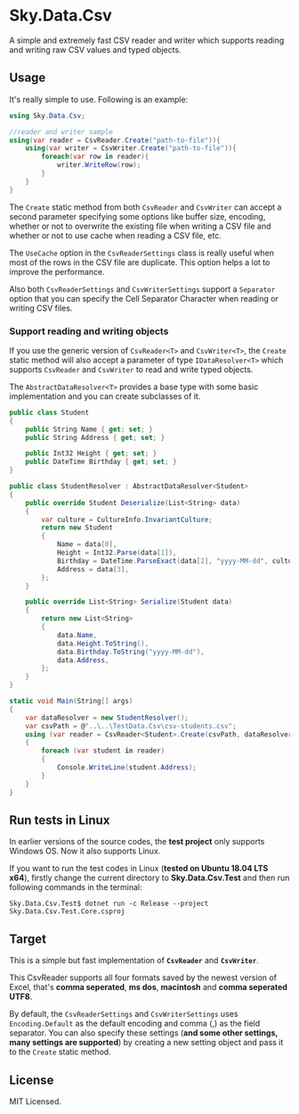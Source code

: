 # Sky.Data.Csv
A simple and extremely fast CSV reader and writer which supports reading and writing raw CSV values and typed objects.



## Usage

It's really simple to use. Following is an example:

```C#
using Sky.Data.Csv;

//reader and writer sample
using(var reader = CsvReader.Create("path-to-file")){
    using(var writer = CsvWriter.Create("path-to-file")){
        foreach(var row in reader){
            writer.WriteRow(row);
        }
    }
}
```

The ```Create``` static method from both ```CsvReader``` and ```CsvWriter``` can accept a second parameter specifying some options like buffer size, encoding, whether or not to overwrite the existing file when writing a CSV file and whether or not to use cache when reading a CSV file, etc.

The ```UseCache``` option in the ```CsvReaderSettings``` class is really useful when most of the rows in the CSV file are duplicate. This option helps a lot to improve the performance.

Also both ```CsvReaderSettings``` and ```CsvWriterSettings``` support a ```Separator``` option that you can specify the Cell Separator Character when reading or writing CSV files.



### Support reading and writing objects

If you use the generic version of ```CsvReader<T>``` and ```CsvWriter<T>```, the ```Create``` static method will also accept a parameter of type ```IDataResolver<T>``` which supports ```CsvReader``` and ```CsvWriter``` to read and write typed objects. 

The ```AbstractDataResolver<T>``` provides a base type with some basic implementation and you can create subclasses of it.

```c#
public class Student
{
    public String Name { get; set; }
    public String Address { get; set; }

    public Int32 Height { get; set; }
    public DateTime Birthday { get; set; }
}

public class StudentResolver : AbstractDataResolver<Student>
{
    public override Student Deserialize(List<String> data)
    {
        var culture = CultureInfo.InvariantCulture;
        return new Student
        {
            Name = data[0],
            Height = Int32.Parse(data[1]),
            Birthday = DateTime.ParseExact(data[2], "yyyy-MM-dd", culture),
            Address = data[3],
        };
    }

    public override List<String> Serialize(Student data)
    {
        return new List<String>
        {
            data.Name,
            data.Height.ToString(),
            data.Birthday.ToString("yyyy-MM-dd"),
            data.Address,
        };
    }
}

static void Main(String[] args)
{
    var dataResolver = new StudentResolver();
    var csvPath = @"..\..\TestData.Csv\csv-students.csv";
    using (var reader = CsvReader<Student>.Create(csvPath, dataResolver))
    {
        foreach (var student in reader)
        {
            Console.WriteLine(student.Address);
        }
    }
}
```



## Run tests in Linux

In earlier versions of the source codes, the **test project** only supports Windows OS. Now it also supports Linux.

If you want to run the test codes in Linux (**tested on Ubuntu 18.04 LTS x64**), firstly change the current directory to **Sky.Data.Csv.Test** and then run following commands in the terminal:

```
Sky.Data.Csv.Test$ dotnet run -c Release --project Sky.Data.Csv.Test.Core.csproj
```



## Target

This is a simple but fast implementation of **```CsvReader```** and **```CsvWriter```**.

This CsvReader supports all four formats saved by the newest version of Excel, that's **comma seperated**, **ms dos**, **macintosh** and **comma seperated UTF8**. 

By default, the ```CsvReaderSettings``` and ```CsvWriterSettings``` uses ```Encoding.Default``` as the default encoding and comma (,) as the field separator. You can also specify these settings (**and some other settings, many settings are supported**) by creating a new setting object and pass it to the ```Create``` static method.



## License

MIT Licensed.